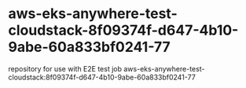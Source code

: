 # aws-eks-anywhere-test-cloudstack-8f09374f-d647-4b10-9abe-60a833bf0241-77
repository for use with E2E test job aws-eks-anywhere-test-cloudstack:8f09374f-d647-4b10-9abe-60a833bf0241-77
